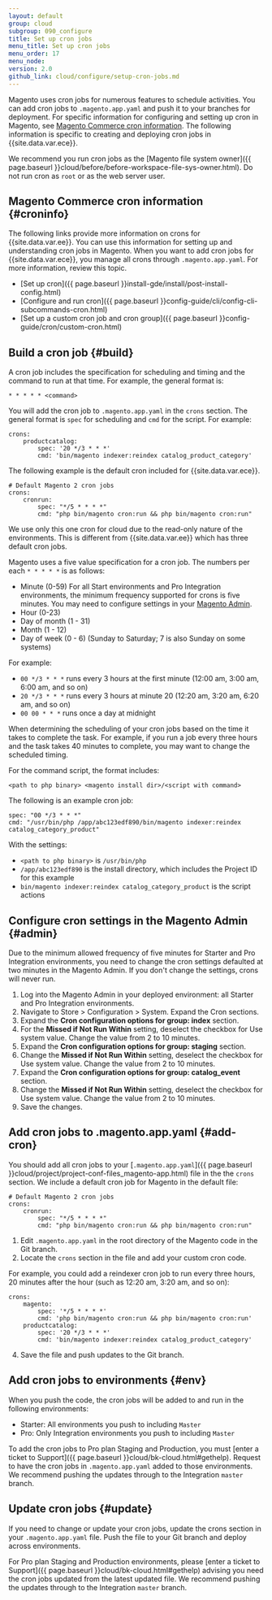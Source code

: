 ```yaml
---
layout: default
group: cloud
subgroup: 090_configure
title: Set up cron jobs
menu_title: Set up cron jobs
menu_order: 17
menu_node:
version: 2.0
github_link: cloud/configure/setup-cron-jobs.md
---
```


Magento uses cron jobs for numerous features to schedule activities. You can add cron jobs to `.magento.app.yaml` and push it to your branches for deployment. For specific information for configuring and setting up cron in Magento, see [Magento Commerce cron information](#croninfo). The following information is specific to creating and deploying cron jobs in {{site.data.var.ece}}.

We recommend you run cron jobs as the [Magento file system owner]({{ page.baseurl }}cloud/before/before-workspace-file-sys-owner.html). Do not run cron as `root` or as the web server user.

## Magento Commerce cron information {#croninfo}
The following links provide more information on crons for {{site.data.var.ee}}. You can use this information for setting up and understanding cron jobs in Magento. When you want to add cron jobs for {{site.data.var.ece}}, you manage all crons through `.magento.app.yaml`. For more information, review this topic.

* [Set up cron]({{ page.baseurl }}install-gde/install/post-install-config.html)
* [Configure and run cron]({{ page.baseurl }}config-guide/cli/config-cli-subcommands-cron.html)
* [Set up a custom cron job and cron group]({{ page.baseurl }}config-guide/cron/custom-cron.html)

## Build a cron job {#build}
A cron job includes the specification for scheduling and timing and the command to run at that time. For example, the general format is:

  `* * * * * <command>`

You will add the cron job to `.magento.app.yaml` in the `crons` section. The general format is `spec` for scheduling and `cmd` for the script. For example:

    crons:
        productcatalog:
            spec: '20 */3 * * *'
            cmd: 'bin/magento indexer:reindex catalog_product_category'

The following example is the default cron included for {{site.data.var.ece}}.

    # Default Magento 2 cron jobs
    crons:
        cronrun:
            spec: "*/5 * * * *"
            cmd: "php bin/magento cron:run && php bin/magento cron:run"

<div class="bs-callout bs-callout-info" id="info" markdown="1">
We use only this one cron for cloud due to the read-only nature of the environments. This is different from {{site.data.var.ee}} which has three default cron jobs.
</div>

Magento uses a five value specification for a cron job. The numbers per each `* * * * *` is as follows:

* Minute (0-59)  For all Start environments and Pro Integration environments, the minimum frequency supported for crons is five minutes. You may need to configure settings in your [Magento Admin](#admin).
* Hour (0-23)
* Day of month (1 - 31)
* Month (1 - 12)
* Day of week (0 - 6) (Sunday to Saturday; 7 is also Sunday on some systems)

For example:

* `00 */3 * * *` runs every 3 hours at the first minute (12:00 am, 3:00 am, 6:00 am, and so on)
* `20 */3 * * *` runs every 3 hours at minute 20 (12:20 am, 3:20 am, 6:20 am, and so on)
* `00 00 * * *` runs once a day at midnight

When determining the scheduling of your cron jobs based on the time it takes to complete the task. For example, if you run a job every three hours and the task takes 40 minutes to complete, you may want to change the scheduled timing.

For the command script, the format includes:

  `<path to php binary> <magento install dir>/<script with command>`

The following is an example cron job:

    spec: "00 */3 * * *"
    cmd: "/usr/bin/php /app/abc123edf890/bin/magento indexer:reindex catalog_category_product"

With the settings:

* `<path to php binary>` is `/usr/bin/php`
* `/app/abc123edf890` is the install directory, which includes the Project ID for this example
* `bin/magento indexer:reindex catalog_category_product` is the script actions

## Configure cron settings in the Magento Admin {#admin}
Due to the minimum allowed frequency of five minutes for Starter and Pro Integration environments, you need to change the cron settings defaulted at two minutes in the Magento Admin. If you don't change the settings, crons will never run.

1. Log into the Magento Admin in your deployed environment: all Starter and Pro Integration environments.
2. Navigate to Store > Configuration > System. Expand the Cron sections.
3. Expand the **Cron configuration options for group: index** section.
4. For the **Missed if Not Run Within** setting, deselect the checkbox for Use system value. Change the value from 2 to 10 minutes.
5. Expand the **Cron configuration options for group: staging** section.
4. Change the **Missed if Not Run Within** setting, deselect the checkbox for Use system value. Change the value from 2 to 10 minutes.
5. Expand the **Cron configuration options for group: catalog_event** section.
4. Change the **Missed if Not Run Within** setting, deselect the checkbox for Use system value. Change the value from 2 to 10 minutes.
5. Save the changes.

## Add cron jobs to .magento.app.yaml {#add-cron}
You should add all cron jobs to your [`.magento.app.yaml`]({{ page.baseurl }}cloud/project/project-conf-files_magento-app.html) file in the the `crons` section. We include a default cron job for Magento in the default file:

    # Default Magento 2 cron jobs
    crons:
        cronrun:
            spec: "*/5 * * * *"
            cmd: "php bin/magento cron:run && php bin/magento cron:run"

1. Edit `.magento.app.yaml` in the root directory of the Magento code in the Git branch.
2. Locate the `crons` section in the file and add your custom cron code.

  For example, you could add a reindexer cron job to run every three hours, 20 minutes after the hour (such as 12:20 am, 3:20 am, and so on):

    crons:
        magento:
            spec: '*/5 * * * *'
            cmd: 'php bin/magento cron:run && php bin/magento cron:run'
        productcatalog:
            spec: '20 */3 * * *'
            cmd: 'bin/magento indexer:reindex catalog_product_category'

4. Save the file and push updates to the Git branch.

## Add cron jobs to environments {#env}
When you push the code, the cron jobs will be added to and run in the following environments:

* Starter: All environments you push to including `Master`
* Pro: Only Integration environments you push to including `Master`

To add the cron jobs to Pro plan Staging and Production, you must [enter a ticket to Support]({{ page.baseurl }}cloud/bk-cloud.html#gethelp). Request to have the cron jobs in `.magento.app.yaml` added to those environments. We recommend pushing the updates through to the Integration `master` branch.

## Update cron jobs {#update}
If you need to change or update your cron jobs, update the crons section in your `.magento.app.yaml` file. Push the file to your Git branch and deploy across environments.

For Pro plan Staging and Production environments, please [enter a ticket to Support]({{ page.baseurl }}cloud/bk-cloud.html#gethelp) advising you need the cron jobs updated from the latest updated file. We recommend pushing the updates through to the Integration `master` branch.
